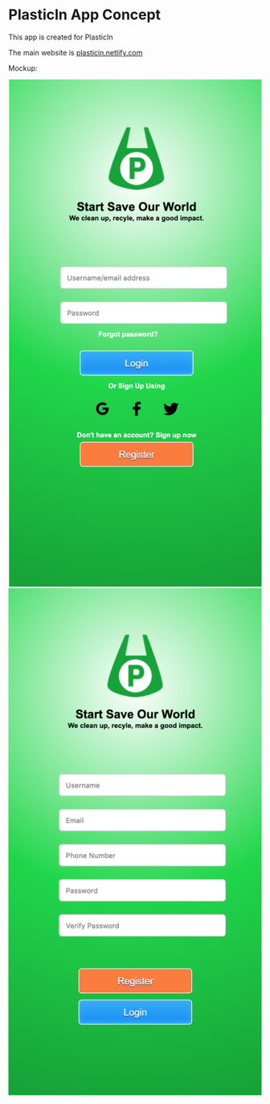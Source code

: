 # PlasticIn App Concept

This app is created for PlasticIn

The main website is [plasticin.netlify.com](https://plasticin.netlify.com)

Mockup:

![first mockup](images/mockup/first-mockup.png)
![second mockup](images/mockup/second-mockup.png)
